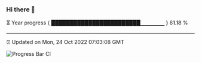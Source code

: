 ### Hi there 👋

⏳ Year progress { ████████████████████████▁▁▁▁▁▁ } 81.18 %

---

⏰ Updated on Mon, 24 Oct 2022 07:03:08 GMT

![Progress Bar CI](https://github.com/ZhaoGui/ZhaoGui/workflows/Progress%20Bar%20CI/badge.svg)
